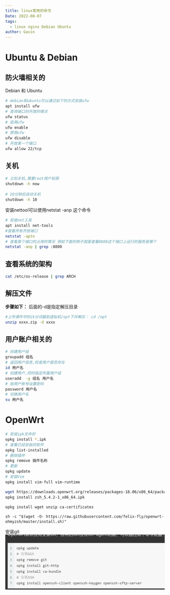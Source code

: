 ```yaml
---
title: linux常用的命令
Date: 2022-08-07
tags:
  - linux nginx Debian Ubuntu
author: Gavin
---
```

# Ubuntu & Debian
## 防火墙相关的
Debian 和 Ubuntu
```bash
# debian和ubuntu可以通过如下的方式安装ufw
apt install ufw 
# 查询端口的开放的情况
ufw status
# 启用ufw
ufw enable
# 禁用ufw
ufw disable
# 开放某一个端口
ufw allow 22/tcp
```
## 关机
```sh
# 立刻关机,需要root用户权限
shutdown -h now

# 10分钟后自动关机
shutdown -h 10
```

安装nettool可以使用netstat -anp 这个命令
```sh
# 安装net工具
apt install net-tools
#查看所有开放端口
netstat -aptn 
# 查看某个端口的占用的情况 例如下面的例子就是查看8800这个端口上运行的服务是哪个
netstat -anp | grep :8800
```
## 查看系统的架构
```sh
cat /etc/os-release | grep ARCH
```

## 解压文件
**步骤如下：**
后面的-d是指定解压目录
```bash
#上传课件中的ik分词器到虚拟机/opt下并解压： cd /opt  
unzip xxxx.zip -d xxxx
```

## 用户账户相关的
```sh
# 创建用户组
groupadd 组名
# 返回用户信息,检查用户是否存在
id 用户名
# 创建用户,同时指定所属用户组
useradd  -g 组名 用户名
# 给用户账号设置密码
password 用户名
# 切换用户名
su 用户名
```
# OpenWrt

```sh
# 安装ipk文件的
opkg install *.ipk
# 查看已经安装的软件
opkg list-installed
# 删除插件
opkg remove 插件名称
# 更新
opkg update
# 安装Vim
opkg install vim-full vim-runtime
```

```sh
wget https://downloads.openwrt.org/releases/packages-18.06/x86_64/packages/zsh_5.4.2-1_x86_64.ipk
opkg install zsh_5.4.2-1_x86_64.ipk
```

```text
opkg install wget unzip ca-certificates
```

```text
sh -c "$(wget -O- https://raw.githubusercontent.com/felix-fly/openwrt-ohmyzsh/master/install.sh)"
```

安装git
![](imgs/Pasted%20image%2020230917113132.png)